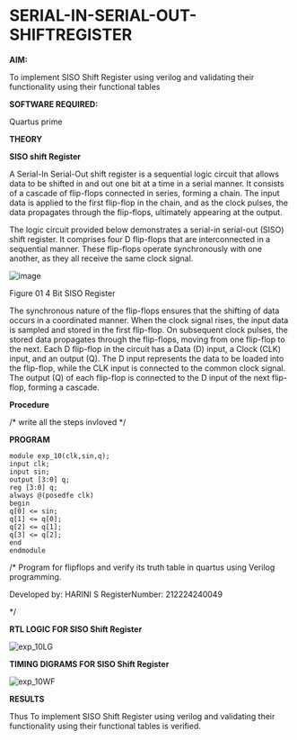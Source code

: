 # SERIAL-IN-SERIAL-OUT-SHIFTREGISTER

**AIM:**

To implement  SISO Shift Register using verilog and validating their functionality using their functional tables

**SOFTWARE REQUIRED:**

Quartus prime

**THEORY**

**SISO shift Register**

A Serial-In Serial-Out shift register is a sequential logic circuit that allows data to be shifted in and out one bit at a time in a serial manner. It consists of a cascade of flip-flops connected in series, forming a chain. The input data is applied to the first flip-flop in the chain, and as the clock pulses, the data propagates through the flip-flops, ultimately appearing at the output.

The logic circuit provided below demonstrates a serial-in serial-out (SISO) shift register. It comprises four D flip-flops that are interconnected in a sequential manner. These flip-flops operate synchronously with one another, as they all receive the same clock signal.

![image](https://github.com/naavaneetha/SERIAL-IN-SERIAL-OUT-SHIFTREGISTER/assets/154305477/e81c4072-37f9-46c6-8145-566764b74c3a)

Figure 01 4 Bit SISO Register

The synchronous nature of the flip-flops ensures that the shifting of data occurs in a coordinated manner. When the clock signal rises, the input data is sampled and stored in the first flip-flop. On subsequent clock pulses, the stored data propagates through the flip-flops, moving from one flip-flop to the next.
Each D flip-flop in the circuit has a Data (D) input, a Clock (CLK) input, and an output (Q). The D input represents the data to be loaded into the flip-flop, while the CLK input is connected to the common clock signal. The output (Q) of each flip-flop is connected to the D input of the next flip-flop, forming a cascade.

**Procedure**

/* write all the steps invloved */

**PROGRAM**
```
module exp_10(clk,sin,q);
input clk;
input sin;
output [3:0] q;
reg [3:0] q;
always @(posedfe clk)
begin
q[0] <= sin;
q[1] <= q[0];
q[2] <= q[1];
q[3] <= q[2];
end 
endmodule
```

/* Program for flipflops and verify its truth table in quartus using Verilog programming.

Developed by: HARINI S
RegisterNumber:  212224240049

*/

**RTL LOGIC FOR SISO Shift Register**

![exp_10LG](https://github.com/user-attachments/assets/acd61e60-c73c-42cb-8cd1-d202199846c6)


**TIMING DIGRAMS FOR SISO Shift Register**

![exp_10WF](https://github.com/user-attachments/assets/f2b7569f-3de6-4505-970e-fb586930dbb9)


**RESULTS**

Thus To implement  SISO Shift Register using verilog and validating their functionality using their functional tables is verified.
